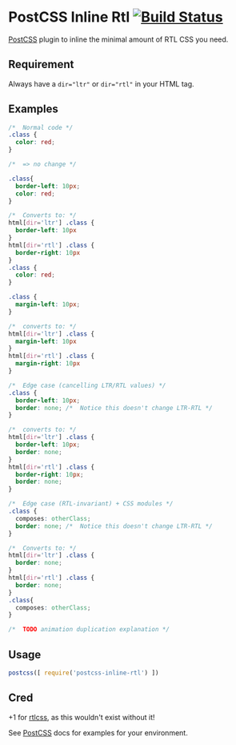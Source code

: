 # PostCSS Inline Rtl [![Build Status][ci-img]][ci]

[PostCSS] plugin to inline the minimal amount of RTL CSS you need.

[PostCSS]: https://github.com/postcss/postcss
[ci-img]:  https://travis-ci.org/jakob101/postcss-inline-rtl.svg
[ci]:      https://travis-ci.org/jakob101/postcss-inline-rtl

## Requirement
Always have a `dir="ltr"` or `dir="rtl"` in your HTML tag.

## Examples

```css
/*  Normal code */
.class {
  color: red;
} 

/*  => no change */
```

```css
.class{
  border-left: 10px;
  color: red;
}

/*  Converts to: */
html[dir='ltr'] .class {
  border-left: 10px
}
html[dir='rtl'] .class {
  border-right: 10px
}
.class {
  color: red;
}
```

```css
.class {
  margin-left: 10px;
}

/*  converts to: */
html[dir='ltr'] .class {
  margin-left: 10px
}
html[dir='rtl'] .class {
  margin-right: 10px
}
```

```css
/*  Edge case (cancelling LTR/RTL values) */
.class {
  border-left: 10px;
  border: none; /*  Notice this doesn't change LTR-RTL */
}

/*  converts to: */
html[dir='ltr'] .class {
  border-left: 10px;
  border: none;
}
html[dir='rtl'] .class {
  border-right: 10px;
  border: none;
}
```

```css
/*  Edge case (RTL-invariant) + CSS modules */
.class {
  composes: otherClass;
  border: none; /*  Notice this doesn't change LTR-RTL */
}

/*  Converts to: */
html[dir='ltr'] .class {
  border: none;
}
html[dir='rtl'] .class {
  border: none;
}
.class{ 
  composes: otherClass;
}

/*  TODO animation duplication explanation */
```

## Usage

```js
postcss([ require('postcss-inline-rtl') ])
```

## Cred
+1 for [rtlcss](https://github.com/MohammadYounes/rtlcss), as this wouldn't exist without it!

See [PostCSS] docs for examples for your environment.

